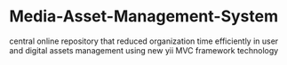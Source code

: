 Media-Asset-Management-System
=============================

central online repository that reduced organization time  efficiently in user and  digital assets management  using new yii MVC  framework technology
